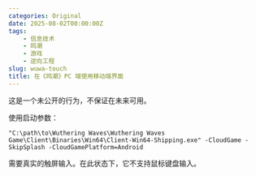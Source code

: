 ```yaml
---
categories: Original
date: 2025-08-02T00:00:00Z
tags:
    - 信息技术
    - 鸣潮
    - 游戏
    - 逆向工程
slug: wuwa-touch
title: 在《鸣潮》PC 端使用移动端界面
---
```


这是一个未公开的行为，不保证在未来可用。

使用启动参数：

```shell
"C:\path\to\Wuthering Waves\Wuthering Waves Game\Client\Binaries\Win64\Client-Win64-Shipping.exe" -CloudGame -SkipSplash -CloudGamePlatform=Android
```

需要真实的触屏输入。在此状态下，它不支持鼠标键盘输入。
